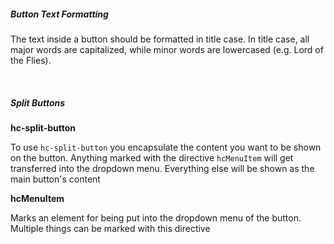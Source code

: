 ##### Button Text Formatting

The text inside a button should be formatted in title case. In title case, all major words are capitalized, while minor words are lowercased (e.g. Lord of the Flies).

&nbsp;

##### Split Buttons

**hc-split-button**

To use `hc-split-button` you encapsulate the content you want to be shown on the button. Anything marked with the directive `hcMenuItem` will get transferred into the dropdown menu. Everything else will be shown as the main button's content

**hcMenuItem**

Marks an element for being put into the dropdown menu of the button. Multiple things can be marked with this directive
